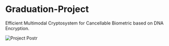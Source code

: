 # Graduation-Project

Efficient Multimodal Cryptosystem for Cancellable Biometric based on DNA Encryption.

![Project Postr](https://user-images.githubusercontent.com/106036169/185899790-012a04a3-7867-4ec4-b149-25020ef6ef07.png)
